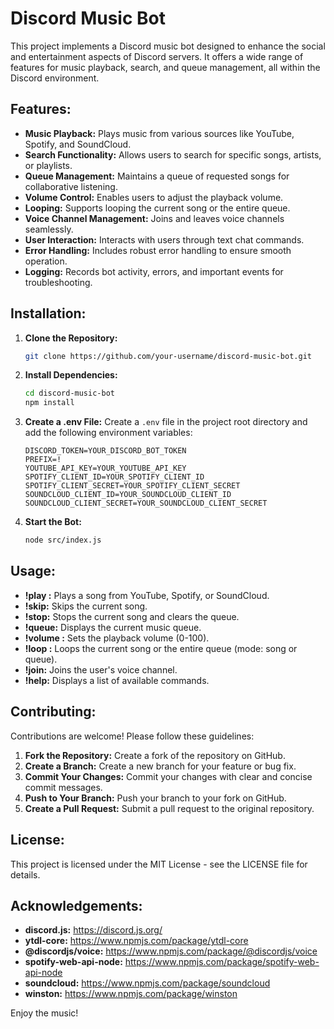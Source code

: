 # Discord Music Bot

This project implements a Discord music bot designed to enhance the social and entertainment aspects of Discord servers. It offers a wide range of features for music playback, search, and queue management, all within the Discord environment.

## Features:

* **Music Playback:** Plays music from various sources like YouTube, Spotify, and SoundCloud.
* **Search Functionality:** Allows users to search for specific songs, artists, or playlists.
* **Queue Management:** Maintains a queue of requested songs for collaborative listening.
* **Volume Control:** Enables users to adjust the playback volume.
* **Looping:** Supports looping the current song or the entire queue.
* **Voice Channel Management:** Joins and leaves voice channels seamlessly.
* **User Interaction:** Interacts with users through text chat commands.
* **Error Handling:**  Includes robust error handling to ensure smooth operation.
* **Logging:** Records bot activity, errors, and important events for troubleshooting.

## Installation:

1. **Clone the Repository:**
   ```bash
   git clone https://github.com/your-username/discord-music-bot.git
   ```

2. **Install Dependencies:**
   ```bash
   cd discord-music-bot
   npm install
   ```

3. **Create a .env File:**
   Create a `.env` file in the project root directory and add the following environment variables:

   ```
   DISCORD_TOKEN=YOUR_DISCORD_BOT_TOKEN
   PREFIX=!
   YOUTUBE_API_KEY=YOUR_YOUTUBE_API_KEY
   SPOTIFY_CLIENT_ID=YOUR_SPOTIFY_CLIENT_ID
   SPOTIFY_CLIENT_SECRET=YOUR_SPOTIFY_CLIENT_SECRET
   SOUNDCLOUD_CLIENT_ID=YOUR_SOUNDCLOUD_CLIENT_ID
   SOUNDCLOUD_CLIENT_SECRET=YOUR_SOUNDCLOUD_CLIENT_SECRET
   ```

4. **Start the Bot:**
   ```bash
   node src/index.js
   ```

## Usage:

* **!play <query>:** Plays a song from YouTube, Spotify, or SoundCloud.
* **!skip:** Skips the current song.
* **!stop:** Stops the current song and clears the queue.
* **!queue:** Displays the current music queue.
* **!volume <volume>:** Sets the playback volume (0-100).
* **!loop <mode>:** Loops the current song or the entire queue (mode: song or queue).
* **!join:** Joins the user's voice channel.
* **!help:** Displays a list of available commands.

## Contributing:

Contributions are welcome! Please follow these guidelines:

1. **Fork the Repository:** Create a fork of the repository on GitHub.
2. **Create a Branch:** Create a new branch for your feature or bug fix.
3. **Commit Your Changes:** Commit your changes with clear and concise commit messages.
4. **Push to Your Branch:** Push your branch to your fork on GitHub.
5. **Create a Pull Request:** Submit a pull request to the original repository.

## License:

This project is licensed under the MIT License - see the LICENSE file for details.

## Acknowledgements:

* **discord.js:** https://discord.js.org/
* **ytdl-core:** https://www.npmjs.com/package/ytdl-core
* **@discordjs/voice:** https://www.npmjs.com/package/@discordjs/voice
* **spotify-web-api-node:** https://www.npmjs.com/package/spotify-web-api-node
* **soundcloud:** https://www.npmjs.com/package/soundcloud
* **winston:** https://www.npmjs.com/package/winston

Enjoy the music!